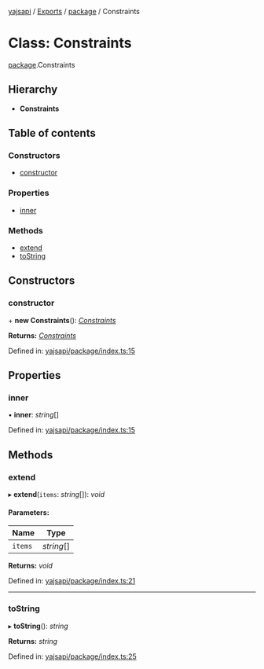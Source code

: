 [yajsapi](../README.md) / [Exports](../modules.md) / [package](../modules/package.md) / Constraints

# Class: Constraints

[package](../modules/package.md).Constraints

## Hierarchy

* **Constraints**

## Table of contents

### Constructors

- [constructor](package.constraints.md#constructor)

### Properties

- [inner](package.constraints.md#inner)

### Methods

- [extend](package.constraints.md#extend)
- [toString](package.constraints.md#tostring)

## Constructors

### constructor

\+ **new Constraints**(): [*Constraints*](package.constraints.md)

**Returns:** [*Constraints*](package.constraints.md)

Defined in: [yajsapi/package/index.ts:15](https://github.com/golemfactory/yajsapi/blob/0a8d8c8/yajsapi/package/index.ts#L15)

## Properties

### inner

• **inner**: *string*[]

Defined in: [yajsapi/package/index.ts:15](https://github.com/golemfactory/yajsapi/blob/0a8d8c8/yajsapi/package/index.ts#L15)

## Methods

### extend

▸ **extend**(`items`: *string*[]): *void*

#### Parameters:

Name | Type |
------ | ------ |
`items` | *string*[] |

**Returns:** *void*

Defined in: [yajsapi/package/index.ts:21](https://github.com/golemfactory/yajsapi/blob/0a8d8c8/yajsapi/package/index.ts#L21)

___

### toString

▸ **toString**(): *string*

**Returns:** *string*

Defined in: [yajsapi/package/index.ts:25](https://github.com/golemfactory/yajsapi/blob/0a8d8c8/yajsapi/package/index.ts#L25)
